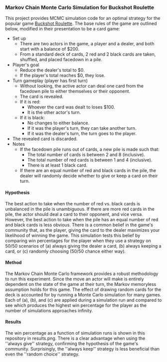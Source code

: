 ### Markov Chain Monte Carlo Simulation for Buckshot Roulette

This project provides MCMC simulation code for an optimal strategy for the popular game [Buckshot Roulette](https://store.steampowered.com/app/2835570/Buckshot_Roulette/). 
The base rules of the game are outlined below, modified in their presentation to be a card game:
* Set up
  * There are two actors in the game, a player and a dealer, and both start with a balance of $200. 
  * From a standard deck of cards, 2 red and 2 black cards are taken, shuffled, and placed facedown in a pile.
* Player's goal
  * Reduce the dealer's total to $0.
  * If the player's total reaches $0, they lose.
* Turn gameplay (player has first turn)
  * Without looking, the active actor can deal one card from the facedown pile to either themselves or their opponent.
  * The card is revealed.
  * If it is red:
    * Whoever the card was dealt to loses $100.
    * It is the other actor's turn.
  * If it is black:
    * No changes to either balance.
    * If it was the player's turn, they can take another turn.
    * If it was the dealer's turn, the turn goes to the player.
* The revealed card is discarded.
* Notes
  * If the facedown pile runs out of cards, a new pile is made such that:
    * The total number of cards is between 2 and 8 (inclusive).
    * The total number of red cards is between 1 and 4 (inclusive).
    * There is at least 1 black card.
  * If there are an equal number of red and black cards in the pile, the dealer will randomly decide whether to give or keep a card on their turn.
   
#### Hypothesis
The best action to take when the number of red vs. black cards is unbalanced in the pile is unambiguous.
If there are more red cards in the pile, the actor should deal a card to their opponent, and vice versa.
However, the best action to take when the pile has an equal number of red and black cards is less obvious.
There is a common belief in the game's community that, as the player, giving the card to the dealer maximizes your likelihood of winning the game.
This simulation tests this belief by comparing win percentages for the player when they use a strategy on 50/50 scenarios of 
(a) always giving the dealer a card,
(b) always keeping a card, or
(c) randomly choosing (50/50 chance either way).

#### Method
The Markov Chain Monte Carlo framework provides a robust methodology to run this experiment.
Since the move an actor will make is entirely dependent on the state of the game at their turn, the Markov memoryless assumption holds for this game.
The effect of drawing random cards for the deck is accounted for by running a Monte Carlo simulation for many games.
Each of (a), (b), and (c) are applied during a simulation run and compared to see which produces the highest win percentage for the player as the number of simulations approaches infinity. 

#### Results
The win percentage as a function of simulation runs is shown in this repository in results.png.
There is a clear advantage when using the ''always give'' strategy, confirming the hypothesis of the game's community.
Surprisingly, the ''always keep'' strategy is less beneficial than even the ''random choice'' strategy.
